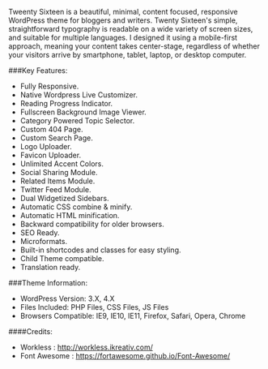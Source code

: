 Tweenty Sixteen is a beautiful, minimal, content focused, responsive WordPress theme for bloggers and writers. Twenty Sixteen's simple, straightforward typography is readable on a wide variety of screen sizes, and suitable for multiple languages. I designed it using a mobile-first approach, meaning your content takes center-stage, regardless of whether your visitors arrive by smartphone, tablet, laptop, or desktop computer.

###Key Features:

* Fully Responsive.
* Native Wordpress Live Customizer.
* Reading Progress Indicator.
* Fullscreen Background Image Viewer.
* Category Powered Topic Selector.
* Custom 404 Page.
* Custom Search Page.
* Logo Uploader.
* Favicon Uploader.
* Unlimited Accent Colors.
* Social Sharing Module.
* Related Items Module.
* Twitter Feed Module.
* Dual Widgetized Sidebars.
* Automatic CSS combine & minify.
* Automatic HTML minification.
* Backward compatibility for older browsers.
* SEO Ready.
* Microformats.
* Built-in shortcodes and classes for easy styling.
* Child Theme compatible.
* Translation ready.


###Theme Information:

* WordPress Version: 3.X, 4.X
* Files Included: PHP Files, CSS Files, JS Files
* Browsers Compatible: IE9, IE10, IE11, Firefox, Safari, Opera, Chrome

####Credits:

* Workless : http://workless.ikreativ.com/
* Font Awesome : https://fortawesome.github.io/Font-Awesome/
